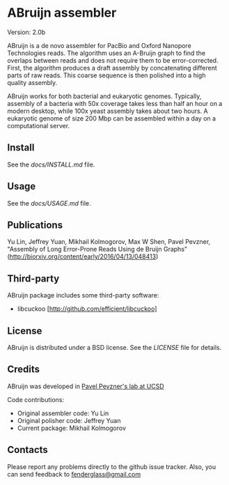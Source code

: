 ABruijn assembler
==================

Version: 2.0b

ABruijn is a de novo assembler for PacBio and Oxford Nanopore Technologies reads.
The algorithm uses an A-Bruijn graph to find the overlaps between reads
and does not require them to be error-corrected.  First, the algorithm produces
a draft assembly by concatenating different parts of raw reads.
This coarse sequence is then polished into a high quality assembly.

ABruijn works for both bacterial and eukaryotic genomes. Typically, assembly
of a bacteria with 50x coverage takes less than half an hour on a modern desktop,
while 100x yeast assembly takes about two hours. A eukaryotic genome of size 200 Mbp
can be assembled within a day on a computational server.


Install
-------
See the *docs/INSTALL.md* file.


Usage
-----
See the *docs/USAGE.md* file.


Publications
------------
Yu Lin, Jeffrey Yuan, Mikhail Kolmogorov, Max W Shen, Pavel Pevzner, 
"Assembly of Long Error-Prone Reads Using de Bruijn Graphs"
(http://biorxiv.org/content/early/2016/04/13/048413)


Third-party
-----------
ABruijn package includes some third-party software:

* libcuckoo [http://github.com/efficient/libcuckoo]


License
-------
ABruijn is distributed under a BSD license. See the *LICENSE* file for details.


Credits
-------

ABruijn was developed in [Pavel Pevzner's lab at UCSD](http://cseweb.ucsd.edu/~ppevzner/)

Code contributions:

* Original assembler code: Yu Lin
* Original polisher code: Jeffrey Yuan
* Current package: Mikhail Kolmogorov


Contacts
--------
Please report any problems directly to the github issue tracker.
Also, you can send feedback to fenderglass@gmail.com
